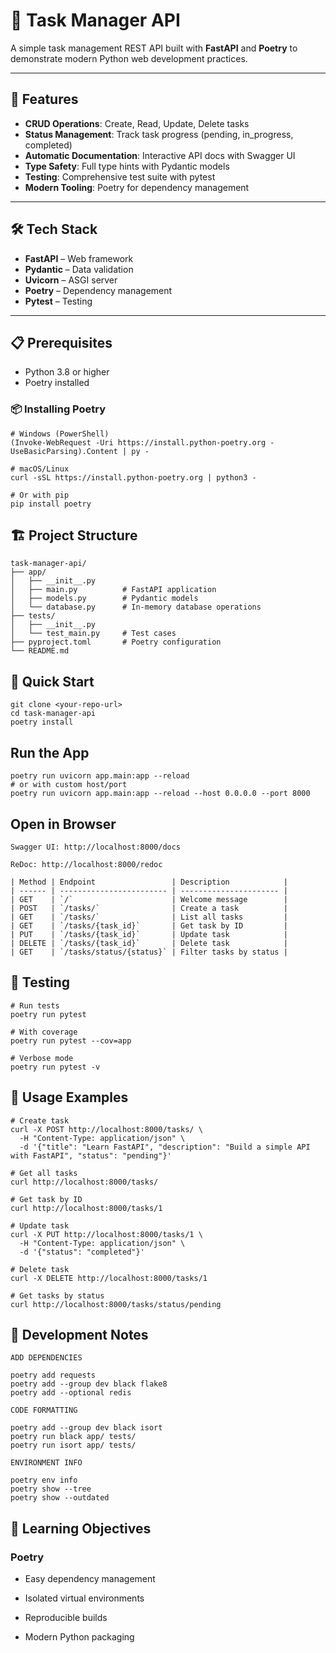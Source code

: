 
# 📝 Task Manager API

A simple task management REST API built with **FastAPI** and **Poetry** to demonstrate modern Python web development practices.

---

## 🚀 Features

- **CRUD Operations**: Create, Read, Update, Delete tasks  
- **Status Management**: Track task progress (pending, in_progress, completed)  
- **Automatic Documentation**: Interactive API docs with Swagger UI  
- **Type Safety**: Full type hints with Pydantic models  
- **Testing**: Comprehensive test suite with pytest  
- **Modern Tooling**: Poetry for dependency management  

---

## 🛠️ Tech Stack

- **FastAPI** – Web framework  
- **Pydantic** – Data validation  
- **Uvicorn** – ASGI server  
- **Poetry** – Dependency management  
- **Pytest** – Testing  

---

## 📋 Prerequisites

- Python 3.8 or higher  
- Poetry installed

### 📦 Installing Poetry

```
# Windows (PowerShell)
(Invoke-WebRequest -Uri https://install.python-poetry.org -UseBasicParsing).Content | py -

# macOS/Linux
curl -sSL https://install.python-poetry.org | python3 -

# Or with pip
pip install poetry

```

## 🏗️ Project Structure

```
task-manager-api/
├── app/
│   ├── __init__.py
│   ├── main.py          # FastAPI application
│   ├── models.py        # Pydantic models
│   └── database.py      # In-memory database operations
├── tests/
│   ├── __init__.py
│   └── test_main.py     # Test cases
├── pyproject.toml       # Poetry configuration
└── README.md

```

## 🚀 Quick Start

```
git clone <your-repo-url>
cd task-manager-api
poetry install

```
## Run the App
```
poetry run uvicorn app.main:app --reload
# or with custom host/port
poetry run uvicorn app.main:app --reload --host 0.0.0.0 --port 8000

```

##  Open in Browser
```
Swagger UI: http://localhost:8000/docs

ReDoc: http://localhost:8000/redoc
```

```
| Method | Endpoint                 | Description            |
| ------ | ------------------------ | ---------------------- |
| GET    | `/`                      | Welcome message        |
| POST   | `/tasks/`                | Create a task          |
| GET    | `/tasks/`                | List all tasks         |
| GET    | `/tasks/{task_id}`       | Get task by ID         |
| PUT    | `/tasks/{task_id}`       | Update task            |
| DELETE | `/tasks/{task_id}`       | Delete task            |
| GET    | `/tasks/status/{status}` | Filter tasks by status |

```

## 🧪 Testing
```
# Run tests
poetry run pytest

# With coverage
poetry run pytest --cov=app

# Verbose mode
poetry run pytest -v

```


## 🧾 Usage Examples

```
# Create task
curl -X POST http://localhost:8000/tasks/ \
  -H "Content-Type: application/json" \
  -d '{"title": "Learn FastAPI", "description": "Build a simple API with FastAPI", "status": "pending"}'

# Get all tasks
curl http://localhost:8000/tasks/

# Get task by ID
curl http://localhost:8000/tasks/1

# Update task
curl -X PUT http://localhost:8000/tasks/1 \
  -H "Content-Type: application/json" \
  -d '{"status": "completed"}'

# Delete task
curl -X DELETE http://localhost:8000/tasks/1

# Get tasks by status
curl http://localhost:8000/tasks/status/pending

```

## 🔧 Development Notes

```
ADD DEPENDENCIES

poetry add requests
poetry add --group dev black flake8
poetry add --optional redis

CODE FORMATTING

poetry add --group dev black isort
poetry run black app/ tests/
poetry run isort app/ tests/

ENVIRONMENT INFO

poetry env info
poetry show --tree
poetry show --outdated

```

## 🎯 Learning Objectives

### Poetry
- Easy dependency management

- Isolated virtual environments

- Reproducible builds

- Modern Python packaging

